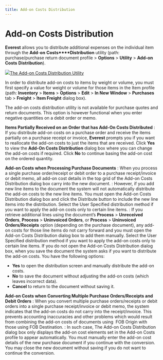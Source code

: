 ```yaml
---
title: Add-on Costs Distribution
---
```


# Add-on Costs Distribution


**Everest** allows you to distribute  additional expenses on the individual item through the **Add**-**on** **Costs****Distribution** utility (path: purchase/purchase  return document profile > **Options**  > **Utility** > **Add-on 
 Costs** **Distribution**).


![]({{site.pp_baseurl}}/img/lens.gif)[The Add-on  Costs Distribution Utility]({{site.pp_baseurl}}/purc-proc/doc-profile/doc-options/utils/addon-costs-distr/the_freight_distribution_utility.html)


In order to distribute add-on costs to items by weight or volume, you  must first specify a value for weight or volume for those items in the  Item profile (path: **Inventory**  > **Items** > **Options**  > **Edit** > **In 
 New Window** > **Purchases**  tab > **Freight** > **Item 
 Freight** dialog box).


The add-on costs distribution utility is not available for purchase  quotes and return documents. This option is however functional when you  enter negative quantities on a debit order or memo.


**Items Partially Received on an Order that has  Add-On Costs Distributed**
: If you distribute add-on costs on a purchase order  and receive the items partially on a purchase receipt or invoice, **Everest** prompts you if you want to reallocate  the add-on costs to just the items that are received. Click **Yes**  to view the **Add-On 
 Costs Distribution** dialog box where you can change the add-on  costs if required. Click **No** to  continue basing the add-on cost on the ordered quantity.


**Add-on Costs when Processing Purchase Documents**
: When you process a single purchase order/receipt  or debit order to a purchase receipt/invoice or debit memo, all add-on  cost details in the top grid of the Add-on Costs Distribution dialog box  carry into the new document.
: However, if you add new line items to the document  the system will not automatically distribute the add-on costs to the new  line items. You must open the Add-on Costs Distribution dialog box and  click the Distribute button to include the new line items into the distribution.  Select the User Specified distribution method if you want to apply the  add-on costs only to certain line items.
: If you retrieve additional lines using the document’s  **Process** > **Unreceived 
 Orders**, **Process** > **Uninvoiced Orders**, or **Process**  > **Uninvoiced Orders/Receipts**  option (depending on the purchase document), any add-on costs for those  line items do not carry forward and you must open the Add-on Costs Distribution  dialog box to add them manually. Select the User Specified distribution  method if you want to apply the add-on costs only to certain line items.  If you do not open the Add-on Costs Distribution dialog box, when you  save the document the system asks if you want to distribute the add-on  costs. You have the following options:

- **Yes**  to open the distribution screen and manually distribute the add-on costs.
- **No**  to save the document without adjusting the add-on costs (which leaves  incorrect data).
- **Cancel**  to return to the document without saving it.



**Add-on Costs when Converting Multiple Purchase  Orders/Receipts and Debit Orders**
: When you convert multiple purchase orders/receipts  or debit orders into a single purchase receipt/invoice or debit memo,  the system indicates that the add-on costs do not carry into the receipt/invoice.  This prevents accounting inaccuracies and other problems which would result  from combining the add-on costs of documents using  FOB  Origin with those using FOB Destination.
: In such case, The Add-on Costs Distribution dialog  box only displays the add-on cost elements set in the Add-on Costs profile  to appear automatically. You must manually enter the add-on cost details  of the new purchase document if you continue with the conversion. You  may close the new document without saving if you do not want to continue  the conversion.
